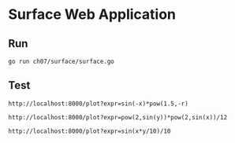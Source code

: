 # Surface Web Application

## Run

```
go run ch07/surface/surface.go
```

## Test

```
http://localhost:8000/plot?expr=sin(-x)*pow(1.5,-r)
```

```
http://localhost:8000/plot?expr=pow(2,sin(y))*pow(2,sin(x))/12
```

```
http://localhost:8000/plot?expr=sin(x*y/10)/10
```
